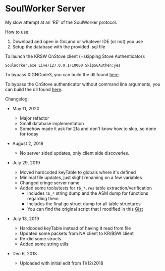 # SoulWorker Server
My slow attempt at an 'RE' of the SoulWorker protocol.

How to use:

1. Download and open in GoLand or whatever IDE (or not) you use
2. Setup the database with the provided .sql file

To launch the KRSW OnStove client (+skipping Stove Authenticator):
```
SoulWorker.exe Live/127.0.0.1/10000 SkipSGAuthen:yes
```

To bypass XIGNCode3, you can build the dll found [here](https://github.com/Lazarus/XignCode3-bypass).

To bypass the OnStove authenticator without command line arguments, you can build the dll found [here](https://github.com/Lazarus/OnStove-Client).

Changelog:

* May 11, 2020
    * Major refactor
    * Small database implementation
    * Somehow made it ask for 2fa and don't know how to skip, so done for today

* August 2, 2019
	* No server sided updates, only client side discoveries.

* July 29, 2019
	* Moved hardcoded keyTable to globals where it's defined
	* Minimal file updates, just slight renaming on a few variables
	* Changed cringe server name
	* Added some tools/tests for `tb_*.res` table extraction/verification
		* Includes `tb_*` string dump and the ASM dump for functions regarding them
		* Includes the final go struct dump for all table structures
		* You can find the original script that I modified in this [Gist](https://gist.github.com/x1nixmzeng/a4a5c419f1cd4bc72cba30d5e647bc4f)

* July 13, 2019
	* Hardcoded keyTable instead of having it read from file
	* Updated some packets from NA client to KR/BSW client
	* Re-did some structs
	* Added some string utils

* Dec 6, 2018
	* Uploaded with initial edit from 11/12/2018
